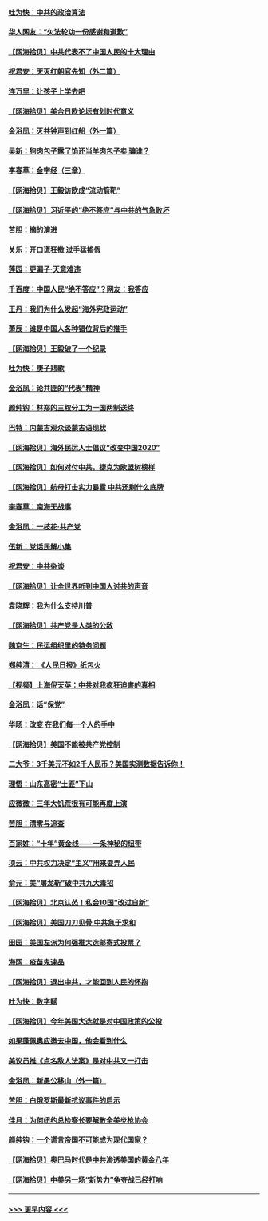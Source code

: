 #### [吐为快：中共的政治算法](../pages/nsc993/n12390506.md?t=09091551) 
#### [华人网友：“欠法轮功一份感谢和道歉”](../pages/nsc993/n12390098.md?t=09091551) 
#### [【网海拾贝】中共代表不了中国人民的十大理由](../pages/nsc993/n12388155.md?t=09091551) 
#### [祝君安：天灭红朝官先知（外二篇）](../pages/nsc993/n12387957.md?t=09091551) 
#### [连万里：让孩子上学去吧](../pages/nsc993/n12385309.md?t=09091551) 
#### [【网海拾贝】美台日欧论坛有划时代意义](../pages/nsc993/n12385232.md?t=09091551) 
#### [金浴凤：灭共钟声到红船（外一篇）](../pages/nsc993/n12385154.md?t=09091551) 
#### [吴新：狗肉包子露了馅还当羊肉包子卖 骗谁？](../pages/nsc993/n12385133.md?t=09091551) 
#### [李春草：金字经（三章）](../pages/nsc993/n12383691.md?t=09091551) 
#### [【网海拾贝】王毅访欧成“流动箭靶”](../pages/nsc993/n12383338.md?t=09091551) 
#### [【网海拾贝】习近平的“绝不答应”与中共的气急败坏](../pages/nsc993/n12382819.md?t=09091551) 
#### [苦胆：摘的演进](../pages/nsc993/n12382619.md?t=09091551) 
#### [关乐：开口谎狂撒 过手猛掺假](../pages/nsc993/n12382604.md?t=09091551) 
#### [莲园：更漏子‧天意难违](../pages/nsc993/n12382598.md?t=09091551) 
#### [千百度：中国人民“绝不答应”？网友：我答应](../pages/nsc993/n12382024.md?t=09091551) 
#### [王丹：我们为什么发起“海外宪政运动”](../pages/nsc993/n12380286.md?t=09091551) 
#### [萧辰：谁是中国人各种错位背后的推手](../pages/nsc993/n12379800.md?t=09091551) 
#### [【网海拾贝】王毅破了一个纪录](../pages/nsc993/n12379251.md?t=09091551) 
#### [吐为快：庚子悲歌](../pages/nsc993/n12378821.md?t=09091551) 
#### [金浴凤：论共匪的“代表”精神](../pages/nsc993/n12377546.md?t=09091551) 
#### [颜纯钩：林郑的三权分工为一国两制送终](../pages/nsc993/n12377306.md?t=09091551) 
#### [巴特：内蒙古观众谈蒙古语现状](../pages/nsc993/n12376923.md?t=09091551) 
#### [【网海拾贝】海外民运人士倡议“改变中国2020”](../pages/nsc993/n12376682.md?t=09091551) 
#### [【网海拾贝】如何对付中共，捷克为欧盟树榜样](../pages/nsc993/n12374209.md?t=09091551) 
#### [【网海拾贝】航母打击实力暴露 中共还剩什么底牌](../pages/nsc993/n12371825.md?t=09091551) 
#### [李春草：南海无战事](../pages/nsc993/n12371159.md?t=09091551) 
#### [金浴凤：一枝花·共产党](../pages/nsc993/n12368757.md?t=09091551) 
#### [伍新：党话民解小集](../pages/nsc993/n12366907.md?t=09091551) 
#### [祝君安：中共杂谈](../pages/nsc993/n12366076.md?t=09091551) 
#### [【网海拾贝】让全世界听到中国人讨共的声音](../pages/nsc993/n12365569.md?t=09091551) 
#### [袁晓辉：我为什么支持川普](../pages/nsc993/n12362670.md?t=09091551) 
#### [【网海拾贝】共产党是人类的公敌](../pages/nsc993/n12363182.md?t=09091551) 
#### [魏京生：民运组织里的特务问题](../pages/nsc993/n12363010.md?t=09091551) 
#### [郑纯清： 《人民日报》纸包火](../pages/nsc993/n12362706.md?t=09091551) 
#### [【视频】上海倪天英：中共对我疯狂迫害的真相](../pages/nsc993/n12356341.md?t=09091551) 
#### [金浴凤：话“保党”](../pages/nsc993/n12361867.md?t=09091551) 
#### [华旸：改变 在我们每一个人的手中](../pages/nsc993/n12361774.md?t=09091551) 
#### [【网海拾贝】美国不能被共产党控制](../pages/nsc993/n12360271.md?t=09091551) 
#### [二大爷：3千美元不如2千人民币？美国实测数据告诉你！](../pages/nsc993/n12358563.md?t=09091551) 
#### [理悟：山东高密“土匪”下山](../pages/nsc993/n12358535.md?t=09091551) 
#### [应微微：三年大饥荒很有可能再度上演](../pages/nsc993/n12358523.md?t=09091551) 
#### [苦胆：清零与追查](../pages/nsc993/n12358501.md?t=09091551) 
#### [百家姓：“十年”黄金线——一条神秘的纽带](../pages/nsc993/n12358319.md?t=09091551) 
#### [项云：中共权力决定“主义”用来耍弄人民](../pages/nsc993/n12358172.md?t=09091551) 
#### [俞元：美“屠龙斩”破中共九大毒招](../pages/nsc993/n12357822.md?t=09091551) 
#### [【网海拾贝】北京认怂！私会10国“改过自新”](../pages/nsc993/n12357784.md?t=09091551) 
#### [【网海拾贝】美国刀刀见骨 中共急于求和](../pages/nsc993/n12355511.md?t=09091551) 
#### [田园：美国左派为何强推大选邮寄式投票？](../pages/nsc993/n12352963.md?t=09091551) 
#### [海网：疫苗鬼速品](../pages/nsc993/n12354438.md?t=09091551) 
#### [【网海拾贝】退出中共，才能回到人民的怀抱](../pages/nsc993/n12352634.md?t=09091551) 
#### [吐为快：数字赋](../pages/nsc993/n12352317.md?t=09091551) 
#### [【网海拾贝】今年美国大选就是对中国政策的公投](../pages/nsc993/n12350973.md?t=09091551) 
#### [如果蓬佩奥应邀去中国，他会看到什么](../pages/nsc993/n12350945.md?t=09091551) 
#### [美议员推《点名敌人法案》是对中共又一打击](../pages/nsc993/n12350765.md?t=09091551) 
#### [金浴凤：新愚公移山（外一篇）](../pages/nsc993/n12350253.md?t=09091551) 
#### [苦胆：白俄罗斯最新抗议事件的启示](../pages/nsc993/n12349989.md?t=09091551) 
#### [佳月：为何纽约总检察长要解散全美步枪协会](../pages/nsc993/n12349939.md?t=09091551) 
#### [颜纯钩：一个谎言帝国不可能成为现代国家？](../pages/nsc993/n12349898.md?t=09091551) 
#### [【网海拾贝】奥巴马时代是中共渗透美国的黄金八年](../pages/nsc993/n12349284.md?t=09091551) 
#### [【网海拾贝】中美另一场“新势力”争夺战已经打响](../pages/nsc993/n12346998.md?t=09091551) 

----
#### [ >>> 更早内容 <<< ](../indexes/nsc993-earlier.md)

